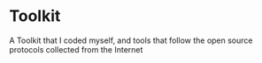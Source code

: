 # Toolkit
A Toolkit that I coded myself, and tools that follow the open source protocols collected from the Internet
